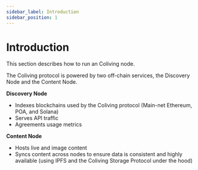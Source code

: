 ```yaml
---
sidebar_label: Introduction
sidebar_position: 1
---
```


# Introduction

This section describes how to run an Coliving node.

The Coliving protocol is powered by two off-chain services, the Discovery Node and the Content Node.

**Discovery Node**

* Indexes blockchains used by the Coliving protocol \(Main-net Ethereum, POA, and Solana\)
* Serves API traffic
* Agreements usage metrics

**Content Node**

* Hosts live and image content
* Syncs content across nodes to ensure data is consistent and highly available \(using IPFS and the Coliving Storage Protocol under the hood\)
